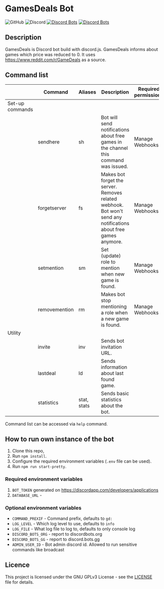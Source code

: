 # GamesDeals Bot

![GitHub](https://img.shields.io/github/license/mikolajkalwa/GamesDealsBot.svg)
![Discord](https://img.shields.io/discord/455351349660614666.svg)
[![Discord Bots](https://discordbots.org/api/widget/status/396466836331429889.svg?noavatar=true)](https://discordbots.org/bot/396466836331429889)
[![Discord Bots](https://discordbots.org/api/widget/servers/396466836331429889.svg?noavatar=true)](https://discordbots.org/bot/396466836331429889)

## Description

GamesDeals is Discord bot build with discord.js. GamesDeals informs about games which price was reduced to 0. It uses https://www.reddit.com/r/GameDeals as a source.

## Command list 

|                 | Command       | Aliases     | Description                                                                                                      | Required permissions |
| --------------- | ------------- | ----------- | ---------------------------------------------------------------------------------------------------------------- | -------------------- |
| Set-up commands |               |             |                                                                                                                  |                      |
|                 | sendhere      | sh          | Bot will send notifications about free games in the channel this command was issued.                             | Manage Webhooks      |
|                 | forgetserver  | fs          | Makes bot forget the server. Removes related webhook. Bot won't send any notifications about free games anymore. | Manage Webhooks      |
|                 | setmention    | sm          | Set (update) role to mention when new game is found.                                                             | Manage Webhooks      |
|                 | removemention | rm          | Makes bot stop mentioning a role when a new game is found.                                                       | Manage Webhooks      |
| Utility         |               |             |                                                                                                                  |                      |
|                 | invite        | inv         | Sends bot invitation URL.                                                                                        |                      |
|                 | lastdeal      | ld          | Sends information about last found game.                                                                         |                      |
|                 | statistics    | stat, stats | Sends basic statistics about the bot.                                                                            |                      |

Command list can be accessed via `help` command.

## How to run own instance of the bot

1. Clone this repo,
2. Run `npm install`.
3. Configure the required environment variables (`.env` file can be used).
4. Run `npm run start-pretty`.

### Required environment variables

1. `BOT_TOKEN` generated on https://discordapp.com/developers/applications
2. `DATABASE_URL` - 

### Optional environment variables

* `COMMAND_PREXIF` - Command prefix, defaults to `gd:`
* `LOG_LEVEL` - Which log level to use, defaults to `info`
* `LOG_FILE` - What log file to log to, defaults to only console log
* `DISCORD_BOTS_ORG` - report to discordbots.org
* `DISCORD_BOTS_GG` - report to discord.bots.gg
* `ADMIN_USER_ID` - Bot admin discord id. Allowed to run sensitive commands like broadcast

## Licence 

This project is licensed under the GNU GPLv3 License - see the [LICENSE](LICENSE) file for details.
